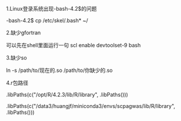 1.Linux登录系统出现-bash-4.2$的问题

-bash-4.2$ cp /etc/skel/.bash* ~/

2.缺少gfortran 

可以先在shell里面运行一句 scl enable devtoolset-9 bash

3.缺少so

ln -s /path/to/现在的.so /path/to/你缺少的.so

4.r包路径

.libPaths(c("/opt/R/4.2.3/lib/R/library", .libPaths()))

.libPaths(c("/data3/huangjf/miniconda3/envs/scpagwas/lib/R/library", .libPaths()))
